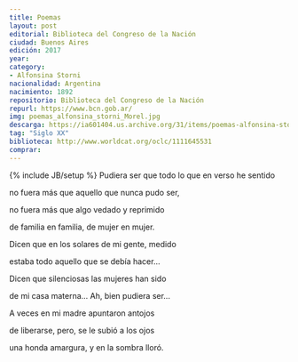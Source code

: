 ```yaml
---
title: Poemas
layout: post
editorial: Biblioteca del Congreso de la Nación
ciudad: Buenos Aires
edición: 2017
year: 
category: 
- Alfonsina Storni
nacionalidad: Argentina
nacimiento: 1892
repositorio: Biblioteca del Congreso de la Nación
repurl: https://www.bcn.gob.ar/
img: poemas_alfonsina_storni_Morel.jpg
descarga: https://ia601404.us.archive.org/31/items/poemas-alfonsina-storni/PoemasAlfonsinaStorni.pdf
tag: "Siglo XX"
biblioteca: http://www.worldcat.org/oclc/1111645531
comprar: 
---
```

{% include JB/setup %}
Pudiera ser que todo lo que en verso he sentido

no fuera más que aquello que nunca pudo ser,		

no fuera más que algo vedado y reprimido		

de familia en familia, de mujer en mujer.		


Dicen que en los solares de mi gente, medido		

estaba todo aquello que se debía hacer...		

Dicen que silenciosas las mujeres han sido		

de mi casa materna... Ah, bien pudiera ser...		


A veces en mi madre apuntaron antojos		

de liberarse, pero, se le subió a los ojos	

una honda amargura, y en la sombra lloró.
